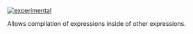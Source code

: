 [![experimental](http://badges.github.io/stability-badges/dist/experimental.svg)](http://github.com/badges/stability-badges)

Allows compilation of expressions inside of other expressions.